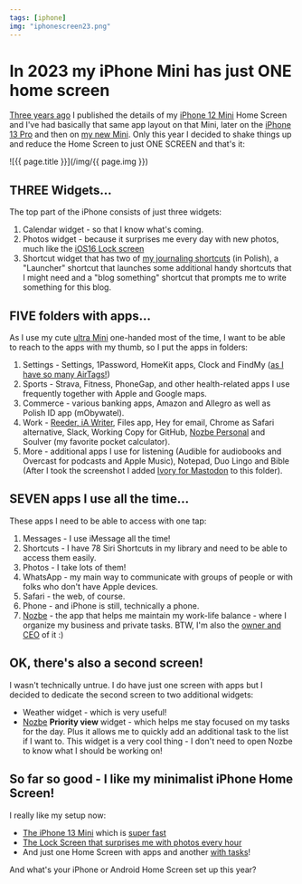 ```yaml
---
tags: [iphone]
img: "iphonescreen23.png"
---
```


# In 2023 my iPhone Mini has just ONE home screen

[Three years ago](/iphonescreen/) I published the details of my [iPhone 12 Mini](/mini/) Home Screen and I've had basically that same app layout on that Mini, later on the [iPhone 13 Pro](/iphone13/) and then on [my new Mini](/mini13). Only this year I decided to shake things up and reduce the Home Screen to just ONE SCREEN and that's it:

<!--More-->

![{{ page.title }}](/img/{{ page.img }})

## THREE Widgets…

The top part of the iPhone consists of just three widgets:

1. Calendar widget - so that I know what's coming.
2. Photos widget - because it surprises me every day with new photos, much like the [iOS16 Lock screen](/lockscreen/)
3. Shortcut widget that has two of [my journaling shortcuts](/journal/) (in Polish), a "Launcher" shortcut that launches some additional handy shortcuts that I might need and a "blog something" shortcut that prompts me to write something for this blog.

## FIVE folders with apps…

As I use my cute [ultra Mini](/mini13ultra) one-handed most of the time, I want to be able to reach to the apps with my thumb, so I put the apps in folders:

1. Settings - Settings, 1Password, HomeKit apps, Clock and FindMy ([as I have so many AirTags!](/airtag/))
2. Sports - Strava, Fitness, PhoneGap, and other health-related apps I use frequently together with Apple and Google maps.
3. Commerce - various banking apps, Amazon and Allegro as well as Polish ID app (mObywatel).
4. Work - [Reeder, iA Writer](/apps10/), Files app, Hey for email, Chrome as Safari alternative, Slack, Working Copy for GitHub, [Nozbe Personal][np] and Soulver (my favorite pocket calculator).
5. More - additional apps I use for listening (Audible for audiobooks and Overcast for podcasts and Apple Music), Notepad, Duo Lingo and Bible (After I took the screenshot I added [Ivory for Mastodon](/tweetbot/) to this folder).

## SEVEN apps I use all the time…

These apps I need to be able to access with one tap:

1. Messages - I use iMessage all the time!
2. Shortcuts - I have 78 Siri Shortcuts in my library and need to be able to access them easily.
3. Photos - I take lots of them!
4. WhatsApp - my main way to communicate with groups of people or with folks who don't have Apple devices.
5. Safari - the web, of course.
6. Phone - and iPhone is still, technically a phone.
7. [Nozbe][n] - the app that helps me maintain my work-life balance - where I organize my business and private tasks. BTW, I'm also the [owner and CEO](/nozbe/) of it :)

## OK, there's also a second screen!

I wasn't technically untrue. I do have just one screen with apps but I decided to dedicate the second screen to two additional widgets:

- Weather widget - which is very useful!
- [Nozbe][n] **Priority view** widget - which helps me stay focused on my tasks for the day. Plus it allows me to quickly add an additional task to the list if I want to. This widget is a very cool thing - I don't need to open Nozbe to know what I should be working on!

## So far so good - I like my minimalist iPhone Home Screen!

I really like my setup now:

- [The iPhone 13 Mini](/mini13/) which is [super fast](/mini13ultra)
- [The Lock Screen that surprises me with photos every hour](/lockscreen/)
- And just one Home Screen with apps and another [with tasks](/task)!

And what's your iPhone or Android Home Screen set up this year?


[n]: https://michael.gratis/nozbe
[np]: https://michael.gratis/nozbepersonal